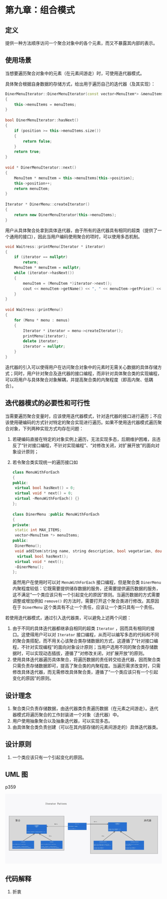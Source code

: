 # 第九章：组合模式

## 定义

提供一种方法顺序访问一个聚合对象中的各个元素，而又不暴露其内部的表示。

## 使用场景

当想要遍历聚合对象中的元素（在元素间游走）时，可使用迭代器模式。

具体聚合根据自身数据的存储方式，给出用于遍历自己的迭代器（及其实现）：

```cpp
DinerMenuIterator::DinerMenuIterator(const vector<MenuItem*> &menuItems) :Iterator(), position(0)
{
	this->menuItems = menuItems;
}

bool DinerMenuIterator::hasNext()
{
	if (position >= this->menuItems.size())
	{
		return false;
	}
	return true;
}

void * DinerMenuIterator::next()
{
	MenuItem * menuItem = this->menuItems[this->position];
	this->position++;
	return menuItem;
}

Iterator * DinerMenu::createIterator()
{
	return new DinerMenuIterator(this->menuItems);
}
```

用户从具体聚合处拿到具体迭代器，由于所有的迭代器具有相同的超类（提供了一个通用的接口），因此当用户编码使用聚合的项时，可以使用多态机制。

```cpp
void Waitress::printMenu(Iterator * iterator)
{
	if (iterator == nullptr)
		return;
	MenuItem * menuItem = nullptr;
	while (iterator->hasNext())
	{
		menuItem = (MenuItem *)iterator->next();
		cout << menuItem->getName() << ", " << menuItem->getPrice() << " -- " << 				menuItem->getDescription() << endl;
	}
}

void Waitress::printMenu()
{
	for (Menu * menu : menus)
	{
		Iterator * iterator = menu->createIterator();
		printMenu(iterator);
		delete iterator;
		iterator = nullptr;
	}
}
```

迭代器的引入可以使得用户在访问聚合对象中的元素时无需关心数据的具体存储方式；同时，用户针对聚合及迭代器的接口编程，而非针对具体聚合类的实现编程，可以将用户与具体聚合对象解耦，并提高聚合类的内聚程度（即高内聚、低耦合）。

## 迭代器模式的必要性和可行性

当需要遍历聚合变量时，应该使用迭代器模式，针对迭代器的接口进行遍历；不应该使用硬编码的方式针对特定的聚合实现进行遍历。如果不使用迭代器模式遍历聚合对象，下列两种实现方式均存在问题：

1. 若硬编码直接在特定的对象实例上遍历，无法实现多态，后期维护困难，且违反了“针对接口编程，不针对实现编程”、“对修改关闭，对扩展开放”的面向对象设计原则；

2. 若令聚合类实现统一的遍历接口如

   ```cpp
   class MenuWithForEach
   {
   public:
   	virtual bool hasNext() = 0;
   	virtual void * next() = 0;
   	virtual ~MenuWithForEach() {}
   };
   
   class DinerMenu :public MenuWithForEach
   {
   private:
   	static int MAX_ITEMS;
   	vector<MenuItem *> menuItems;
   public:
   	DinerMenu();
   	void addItem(string name, string description, bool vegetarian, double price);
     virtual bool hasNext();
   	virtual void * next();
   	~DinerMenu();
   };
   ```

   虽然用户在使用时可以对 `MenuWithForEach` 接口编程，但是聚合类 `DinerMenu` 内聚程度较低：它既需要提供储存数据的服务，还需要提供遍历数据的服务，这不满足“一个类应该只有一个引起变化的原因”原则。当遍历数据的方式需要调整或增加例如 `remove()` 的方法时，需要打开这个聚合类进行修改。其原因在于 `DinerMenu` 这个类具有不止一个责任，应该让一个类只具有一个责任。

若使用迭代器模式，通过引入迭代器类，可以避免上述两个问题：

1. 由于不同的具体迭代器都继承自相同的超类 `Iterator` ，因而具有相同的接口。这使得用户可以对 `Iterator` 接口编程，从而可以编写多态的代码和不同的聚合类搭配，而不用关心该聚合类存储数据的方式，这遵循了“针对接口编程，不针对实现编程”的面向对象设计原则；当用户选用不同的聚合类存储数据时，可以实现动态插拔，遵循了“对修改关闭，对扩展开放”的原则。
2. 使用具体迭代器遍历具体聚合，将遍历数据的责任转交给迭代器，因而聚合类只需负责存储数据即可，提高了聚合类的内聚程度。当遍历需求改变时，只需修改具体迭代器，而无需修改具体聚合类，遵循了“一个类应该只有一个引起变化的原因”的原则。

## 设计理念

1. 聚合类只负责存储数据，由迭代器类负责遍历数据（在元素之间游走）。迭代器模式将遍历聚合的工作封装进一个对象（迭代器）中。
2. 用户使用抽象聚合以及抽象迭代器，可以实现多态。
3. 由具体聚合类负责创建（可以在其内部存储的元素间游走的）具体迭代器类。

## 设计原则

1. 一个类应该只有一个引起变化的原因。

## UML 图

p359

![类图](UML.jpg)

## 代码解释

1. 折衷